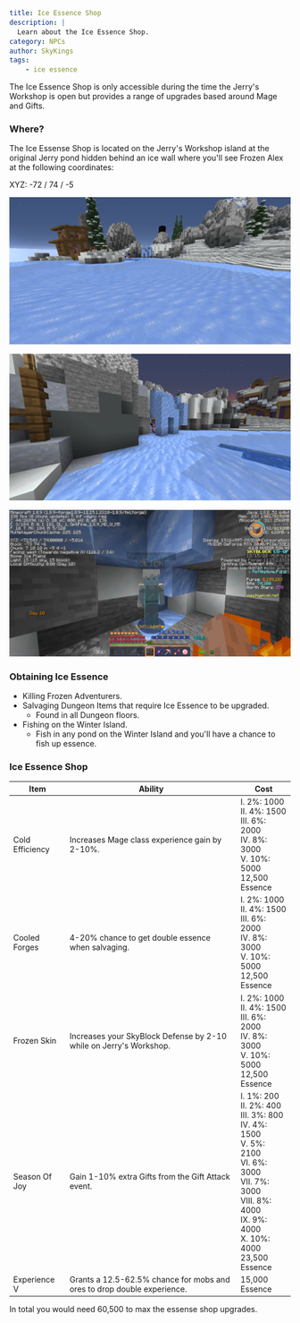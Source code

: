 ```yaml {metadata}
title: Ice Essence Shop
description: |
  Learn about the Ice Essence Shop.
category: NPCs
author: SkyKings
tags:
    - ice essence
```

The Ice Essence Shop is only accessible during the time the Jerry's Workshop is open but provides a range of upgrades based around Mage and Gifts.

### Where?
The Ice Essense Shop is located on the Jerry's Workshop island at the original Jerry pond hidden behind an ice wall where you'll see Frozen Alex at the following coordinates:  

XYZ: -72 / 74 / -5

![icelocation](/images/ice-essence/ice1.png)

![icelocation](/images/ice-essence/ice2.png)

![icelocation](/images/ice-essence/ice3.png)

  
### Obtaining Ice Essence  

- Killing Frozen Adventurers.  
- Salvaging Dungeon Items that require Ice Essence to be upgraded.  
  - Found in all Dungeon floors.  
- Fishing on the Winter Island.  
  - Fish in any pond on the Winter Island and you'll have a chance to fish up essence.

### Ice Essence Shop

| **Item**        | **Ability**                                                             | **Cost**                                                                                                                                                                      |
|-----------------|-------------------------------------------------------------------------|-------------------------------------------------------------------------------------------------------------------------------------------------------------------------------|
| Cold Efficiency | Increases Mage class experience gain by 2-10%.                          | I. 2%: 1000<br>II. 4%: 1500<br>III. 6%: 2000<br>IV. 8%: 3000<br>V. 10%: 5000<br>12,500 Essence                                                                                |
| Cooled Forges   | 4-20% chance to get double essence when salvaging.                      | I. 2%: 1000<br>II. 4%: 1500<br>III. 6%: 2000<br>IV. 8%: 3000<br>V. 10%: 5000<br>12,500 Essence                                                                                |
| Frozen Skin     | Increases your SkyBlock Defense by 2-10 while on Jerry's Workshop.      | I. 2%: 1000<br>II. 4%: 1500<br>III. 6%: 2000<br>IV. 8%: 3000<br>V. 10%: 5000<br>12,500 Essence                                                                                |
| Season Of Joy   | Gain 1-10% extra Gifts from the Gift Attack event.                      | I. 1%: 200<br>II. 2%: 400<br>III. 3%: 800<br>IV. 4%: 1500<br>V. 5%: 2100<br>VI. 6%: 3000<br>VII. 7%: 3000<br>VIII. 8%: 4000<br>IX. 9%: 4000<br>X. 10%: 4000<br>23,500 Essence |
| Experience V    | Grants a 12.5-62.5% chance for mobs and ores to drop double experience. | 15,000 Essence                                                                                                                                                                |


In total you would need 60,500 to max the essense shop upgrades.
